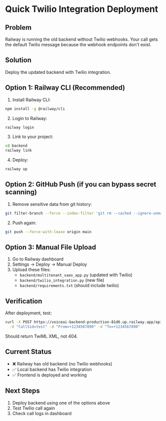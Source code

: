 # Quick Twilio Integration Deployment

## Problem
Railway is running the old backend without Twilio webhooks. Your call gets the default Twilio message because the webhook endpoints don't exist.

## Solution
Deploy the updated backend with Twilio integration.

## Option 1: Railway CLI (Recommended)

1. Install Railway CLI:
```bash
npm install -g @railway/cli
```

2. Login to Railway:
```bash
railway login
```

3. Link to your project:
```bash
cd backend
railway link
```

4. Deploy:
```bash
railway up
```

## Option 2: GitHub Push (if you can bypass secret scanning)

1. Remove sensitive data from git history:
```bash
git filter-branch --force --index-filter 'git rm --cached --ignore-unmatch backend/.env' --prune-empty --tag-name-filter cat -- --all
```

2. Push again:
```bash
git push --force-with-lease origin main
```

## Option 3: Manual File Upload

1. Go to Railway dashboard
2. Settings → Deploy → Manual Deploy
3. Upload these files:
   - `backend/multitenant_saas_app.py` (updated with Twilio)
   - `backend/twilio_integration.py` (new file)
   - `backend/requirements.txt` (should include twilio)

## Verification

After deployment, test:
```bash
curl -X POST https://voiceai-backend-production-81d6.up.railway.app/api/v1/twilio/voice \
  -d "CallSid=test" -d "From=+1234567890" -d "To=+1234567890"
```

Should return TwiML XML, not 404.

## Current Status
- ❌ Railway has old backend (no Twilio webhooks)
- ✅ Local backend has Twilio integration
- ✅ Frontend is deployed and working

## Next Steps
1. Deploy backend using one of the options above
2. Test Twilio call again
3. Check call logs in dashboard